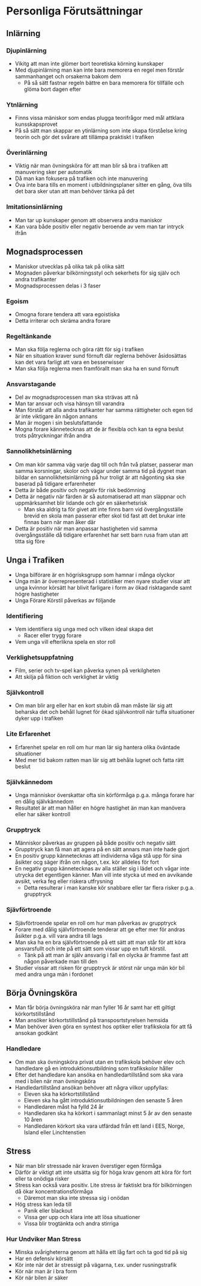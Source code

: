 # Personliga Förutsättningar

## Inlärning

### Djupinlärning

* Vikitg att man inte glömer bort teoretiska körning kunskaper
* Med djupinlärning man kan inte bara memorera en regel men förstår sammanhanget och orsakerna bakom dem
  * På så sätt fastnar regeln bättre en bara memorera för tillfälle och glöma bort dagen efter

### Ytnlärning

* Finns vissa mäniskor som endas plugga teorifrågor med mål attklara kunsskapsprovet
* På så sätt man skappar en ytinlärning som inte skapa förståelse kring teorin och gör det svårare att tillämpa praktiskt i trafiken

### Överinlärning

* Viktig när man övningsköra för att man blir så bra i trafiken att manuvering sker per automatik
* Då man kan fokusera på trafiken och inte manuvering
* Öva inte bara tills en moment i utbildningsplaner sitter en gång, öva tills det bara sker utan att man behöver tänka på det

### Imitationsinlärning

* Man tar up kunskaper genom att observera andra maniskor
* Kan vara både positiv eller negativ beroende av vem man tar intryck ifrån

## Mognadsprocessen

* Maniskor utvecklas på olika tak på olika sätt
* Mognaden påverkar bilkörningsstyl och sekerhets för sig själv och andra trafikanter
* Mognadsprocessen delas i 3 faser

### Egoism

* Omogna forare tendera att vara egoistiska
* Detta irriterar och skräma andra forare

### Regeltänkande

* Man ska följa reglerna och göra rätt för sig i trafiken
* När en situation kraver sund förnuft där reglerna behöver åsidosättas kan det vara farligt att vara en besserwisser
* Man ska följa reglerna men framförallt man ska ha en sund förnuft

### Ansvarstagande

* Del av mognadsprocessen man ska strävas att nå
* Man tar ansvar och visa hänsyn till varandra
* Man förstår att alla andra trafikanter har samma rättigheter och egen tid är inte viktigare än någon annans
* Man är mogen i sin beslutsfattande
* Mogna forare kännetecknas att de är flexibla och kan ta egna beslut trots påtryckningar ifrån andra

### Sannolikhetsinlärning

* Om man kör samma väg varje dag till och från två platser, passerar man samma korsningar, skolor och vägar under samma tid på dygnet man bildar en sannolikhetsinlärning på hur troligt är att någonting ska ske baserad på tidigare erfarenheter
* Detta är både positiv och negativ för risk bedömning
* Detta är negativ när färden är så automatiserad att man släppnar och uppmärksamhet blir lidande och gör en säkerhetsrisk
  * Man ska aldrig ta för givet att inte finns barn vid övergångsställe brevid en skola man passerar efter skol tid fast att det brukar inte finnas barn när man åker där
* Detta är positiv när man anpassar hastigheten vid samma övergångsställe då tidigare erfarenhet har sett barn rusa fram utan att titta sig före

## Unga i Trafiken

* Unga bilförare är en högrisksgrupp som hamnar i många olyckor
* Unga män är överrepresenterad i statistiker men nyare studier visar att unga kvinnor körsätt har blivit farligare i form av ökad risktagande samt högre hastigheter
* Unga Förare Körstil påverkas av följande

### Identifiering

* Vem identifiera sig unga med och vilken ideal skapa det
  * Racer eller trygg forare
* Vem unga vill efterlikna spela en stor roll

### Verklighetsuppfatning

* Film, serier och tv-spel kan påverka synen på verkilgheten
* Att skilja på fiktion och verklighet är viktig

### Självkontroll

* Om man blir arg eller har en kort stubin då man måste lär sig att beharska det och behåll lugnet för ökad självkontroll när tuffa situationer dyker upp i trafiken

### Lite Erfarenhet

* Erfarenhet spelar en roll om hur man lär sig hantera olika öväntade situationer
* Med mer tid bakom ratten man lär sig att behåla lugnet och fatta rätt beslut

### Självkännedom

* Unga människor överskattar ofta sin körförmåga p.g.a. många forare har en dålig självkännedom
* Resultatet är att man håller en högre hastighet än man kan manövera eller har säker kontroll

### Grupptryck

* Människor påverkas av gruppen på både positiv och negativ sätt
* Grupptryck kan få man att agera på en sätt annars man inte hade gjort
* En positiv grupp kännetecknas att individerna våga stå upp för sina åsikter ocg säger ifrån om någon, t.ex. kör alldeles för fort
* En negativ grupp kännetecknas av alla ställer sig i lädet och vågar inte utrycka det egentligen känner. Man vill inte stycka ut med en avvikande avsikt, verka feg eller riskera utfrysning 
  * Detta resulterar i man kanske kör snabbare eller tar flera risker p.g.a. grupptryck

### Sjävförtroende

* Sjävförtroende spelar en roll om hur man påverkas av grupptryck
* Forare med dålig självförtroende tenderar att ge efter mer för andras åsikter p.g.a. vill vara andra till lags
* Man ska ha en bra självförtroende på ett sätt att man står för att köra ansvarsfullt och inte på ett sätt som vissar upp en tuft körstil.
  * Tänk på att man är själv ansvarig i fall en olycka är framme fast att någon påverkade man till den
* Studier vissar att risken för grupptryck är störst när unga män kör bil med andra unga män i fordonet

## Börja Övningsköra

* Man får börja övningsköra när man fyller 16 år samt har ett giltigt körkortstillstånd 
* Man ansöker körkortstillstånd på transposrtstyrelsen hemsida
* Man behöver även göra en syntest hos optiker eller trafikskola för att få ansokan godkänt

### Handledare

* Om man ska övningsköra privat utan en trafikskola behöver elev och handledare gå en introduktionsutbildning som trafikskolor håller
* Efter det handledare kan ansöka en handledartillstånd som ska vara med i bilen när man övningsköra
* Handledartillstånd ansökan behöver att några vilkor uppfyllas:
  * Eleven ska ha körkortstillstånd 
  * Eleven ska ha gått introduktionsutbildningen den senaste 5 åren
  * Handledaren måst ha fylld 24 år
  * Handledaren ska ha körkort i sammanlagt minst 5 år av den senaste 10 åren
  * Handledaren körkort ska vara utfärdad från ett land i EES, Norge, Island eller Linchtenstien

## Stress

* När man blir stressade när kraven överstiger egen förmåga 
* Därför är viktigt att inte utsätta sig för höga krav genom att köra för fort eller ta onödiga risker
* Stress kan också vara positiv. Lite stress är faktiskt bra för bilkörningen då ökar koncentrationsförmåga
  * Däremot man ska inte stressa sig i onödan
* Hög stress kan leda till
  * Panik eller blackout
  * Vissa ger upp och klara inte att lösa situationer
  * Vissa blir trogtänkta och andra stirriga

### Hur Undviker Man Stress

* Minska svårigheterna genom att hålla ett låg fart och ta god tid på sig
* Har en defensiv körsätt 
* Kör inte när det är stressigt på vägarna, t.ex. under rusningstrafik
* Kör när man är i bra form
* Kör när bilen är säker
